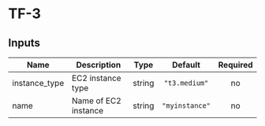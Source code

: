 # TF-3

## Inputs

| Name | Description | Type | Default | Required |
|------|-------------|:----:|:-----:|:-----:|
| instance\_type | EC2 instance type | string | `"t3.medium"` | no |
| name | Name of EC2 instance | string | `"myinstance"` | no |